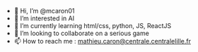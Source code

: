 - 👋 Hi, I’m @mcaron01
- 👀 I’m interested in AI
- 🌱 I’m currently learning html/css, python, JS, ReactJS
- 💞️ I’m looking to collaborate on a serious game
- 📫 How to reach me : mathieu.caron@centrale.centralelille.fr

